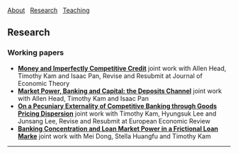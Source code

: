 [About](/index) &nbsp; [Research](/Research) &nbsp; [Teaching](/Teaching)


## Research

### Working papers

- [**Money and Imperfectly Competitive Credit**](https://github.com/samiengmanng/samiengmanng.github.io/files/15314525/main-2024-05-07.pdf)
  joint work with Allen Head, Timothy Kam and Isaac Pan, Revise and Resubmit at Journal of Economic Theory 
- [**Market Power, Banking and Capital: the Deposits Channel**](https://github.com/samiengmanng/samiengmanng.github.io/files/11843866/HKNP-2.pdf)
  joint work with Allen Head, Timothy Kam and Isaac Pan 
- [**On a Pecuniary Externality of Competitive Banking through Goods Pricing Dispersion**](https://github.com/user-attachments/files/18113431/main-klln-dec-2024.pdf)
  joint work with Timothy Kam, Hyungsuk Lee and Junsang Lee, Revise and Resubmit at European Economic Review
- [**Banking Concentration and Loan Market Power in a Frictional Loan Marke**](https://github.com/user-attachments/files/18113453/main-dstn-nov-2024.pdf)
  joint work with Mei Dong, Stella Huangfu and Timothy Kam 

---
<p style="font-size:11px">
